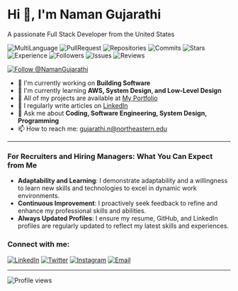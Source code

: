 # Hi 👋, I'm Naman Gujarathi

A passionate Full Stack Developer from the United States

![MultiLanguage](https://img.shields.io/badge/MultiLanguage-12pt-blue)
![PullRequest](https://img.shields.io/badge/PullRequest-Ultra%20Puller%20106pt-brightgreen)
![Repositories](https://img.shields.io/badge/Repositories-Hyper%20Repo%20Creator%2046pt-yellow)
![Commits](https://img.shields.io/badge/Commits-High%20Committer%20171pt-blueviolet)
![Stars](https://img.shields.io/badge/Stars-Middle%20Star%2010pt-lightgrey)
![Experience](https://img.shields.io/badge/Experience-Junior%20Dev%206pt-orange)
![Followers](https://img.shields.io/badge/Followers-First%20Friend%209pt-9cf)
![Issues](https://img.shields.io/badge/Issues-Unknown%200pt-inactive)
![Reviews](https://img.shields.io/badge/Reviews-Unknown%200pt-inactive)

[![Follow @NamanGujarathi](https://img.shields.io/twitter/follow/NamanGujarathi?style=social)](https://twitter.com/NamanGujarathi)

- 🌱 I'm currently working on **Building Software**
- 🌱 I'm currently learning **AWS, System Design, and Low-Level Design**
- 🔭 All of my projects are available at [My Portfolio](https://your-portfolio-link)
- 📝 I regularly write articles on [LinkedIn](https://www.linkedin.com/in/naman-gujarathi/)
- 💬 Ask me about **Coding, Software Engineering, System Design, Programming**
- 📫 How to reach me: [gujarathi.n@northeastern.edu](mailto:gujarathi.n@northeastern.edu)

---

### For Recruiters and Hiring Managers: What You Can Expect from Me

- **Adaptability and Learning**: I demonstrate adaptability and a willingness to learn new skills and technologies to excel in dynamic work environments.
- **Continuous Improvement**: I proactively seek feedback to refine and enhance my professional skills and abilities.
- **Always Updated Profiles**: I ensure my resume, GitHub, and LinkedIn profiles are regularly updated to reflect my latest skills and experiences.

### Connect with me:

[![LinkedIn](https://img.shields.io/badge/LinkedIn-blue?style=flat&logo=linkedin)](https://www.linkedin.com/in/naman-gujarathi/)
[![Twitter](https://img.shields.io/badge/Twitter-blue?style=flat&logo=twitter)](https://twitter.com/NamanGujarathi)
[![Instagram](https://img.shields.io/badge/Instagram-pink?style=flat&logo=instagram)](https://www.instagram.com/your_instagram)
[![Email](https://img.shields.io/badge/Email-grey?style=flat&logo=gmail)](mailto:gujarathi.n@northeastern.edu)

---

![Profile views](https://gpvc.arturio.dev/NamanGujarathi)
